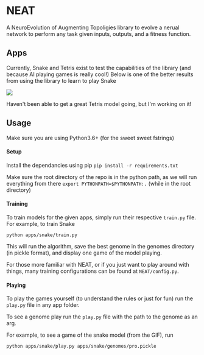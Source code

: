 # NEAT
A NeuroEvolution of Augmenting Topoligies library to evolve a nerual network to perform any task given inputs, outputs, and a fitness function.

## Apps
Currently, Snake and Tetris exist to test the capabilities of the library (and because AI playing games is really cool!)
Below is one of the better results from using the library to learn to play Snake

![](https://media.giphy.com/media/1g1bbHK2MC9fpb4ap6/giphy.gif)

Haven't been able to get a great Tetris model going, but I'm working on it!

## Usage
Make sure you are using Python3.6+ (for the sweet sweet fstrings)
#### Setup
Install the dependancies using pip
`pip install -r requirements.txt`

Make sure the root directory of the repo is in the python path, as we will run everything from there
`export PYTHONPATH=$PYTHONPATH:.` (while in the root directory)

#### Training
To train models for the given apps, simply run their respective `train.py` file. For example, to train Snake

`python apps/snake/train.py`

This will run the algorithm, save the best genome in the genomes directory (in pickle format), and display one game of the model playing.

For those more familiar with NEAT, or if you just want to play around with things, many training configurations can be found at `NEAT/config.py`.

#### Playing
To play the games yourself (to understand the rules or just for fun) run the `play.py` file in any app folder.

To see a genome play run the `play.py` file with the path to the genome as an arg.

For example, to see a game of the snake model (from the GIF), run

`python apps/snake/play.py apps/snake/genomes/pro.pickle`

